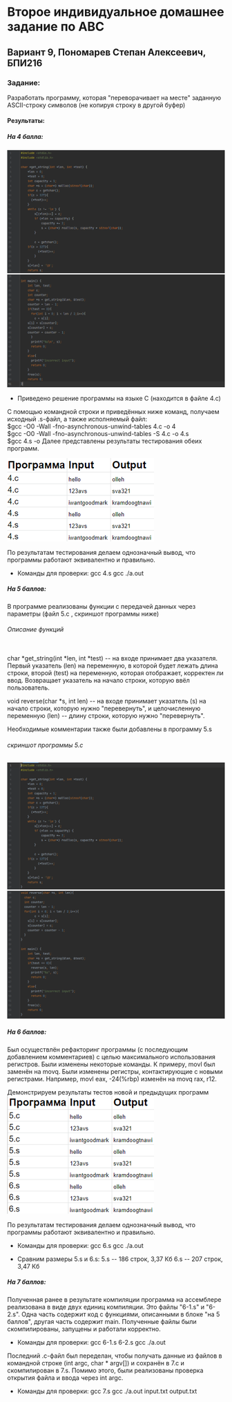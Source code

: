 # Второе индивидуальное домашнее задание по АВС
## Вариант 9, Пономарев Степан Алексеевич, БПИ216
### Задание:
Разработать программу, которая "переворачивает на месте" заданную ASCII-строку символов
(не копируя строку в другой буфер)
#### Результаты:    
##### На 4 балла:
![img](/4-1.png)
![img](/4-2.png)
- Приведено решение программы на языке C (находится в файле 4.c)

С помощью командной строки и приведённых ниже команд, получаем исходный .s-файл, а также исполняемый файл: \
$gcc -O0 -Wall -fno-asynchronous-unwind-tables 4.c -o 4 \
$gcc -O0 -Wall -fno-asynchronous-unwind-tables -S 4.c -o 4.s \
$gcc 4.s -o
Далее представлены результаты тестирования обеих программ.

![img](/res1.png)

По результатам тестирования делаем однозначный вывод, что программы работают эквивалентно и правильно.
- Команды для проверки:
gcc 4.s
gcc ./a.out

##### На 5 баллов:
В программе реализованы функции с передачей данных через параметры (файл 5.c , скриншот программы ниже)
###### Описание функций
\
char *get_string(int *len, int *test) -- на входе принимает два указателя. Первый указатель (len) на переменную, в которой будет лежать длина строки, второй (test) на переменную, которая отображает, корректен ли ввод. Возвращает указатель на начало строки, которую ввёл пользователь.

void reverse(char *s, int len) -- на входе принимает указатель (s) на начало строки, которую нужно "перевернуть", и целочисленную переменную (len) -- длину строки, которую нужно "перевернуть".

Необходимые комментарии также были добавлены в программу 5.s

###### скриншот программы 5.c
![img](/5-1.png)
![img](/5-2.png)

##### На 6 баллов:
Был осуществлён рефакторинг программы (с последующим добавлением комментариев) с целью максимального использования регистров. Были изменены некоторые команды. К примеру, movl был заменён на movq. Были изменены регистры, контактирующие с новыми регистрами. Например, movl eax, -24(%rbp) изменён на movq rax, r12.

Демонстрируем результаты тестов новой и предыдущих программ\
![img](/res2.png)

По результатам тестирования делаем однозначный вывод, что программы работают эквивалентно и правильно.
- Команды для проверки:
gcc 6.s
gcc ./a.out

- Сравним размеры 5.s и 6.s:
5.s -- 186 строк, 3,37 Кб
6.s -- 207 строк, 3,47 Кб

##### На 7 баллов:
Полученная ранее в результате компиляции программа на ассемблере реализована в виде двух единиц компиляции. Это файлы "6-1.s" и "6-2.s". Одна часть содержит код с функциями, описанными в блоке "на 5 баллов", другая часть содержит main.
Полученные файлы были скомпилированы, запущены и работали корректно.
- Команды для проверки:
gcc 6-1.s 6-2.s
gcc ./a.out

Последний .c-файл был переделан, чтобы получать данные из файлов в командной строке (int argc, char * argv[]) и сохранён в 7.c и скомпилирован в 7.s. Помимо этого, были реализованы проверка открытия файла и ввода через int argc.

- Команды для проверки:
gcc 7.s
gcc ./a.out input.txt output.txt
